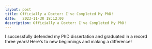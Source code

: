 ```yaml
---
layout: post
title: Officially a Doctor: I've Completed My PhD!
date:   2023-11-30 18:12:00
description: Officially a Doctor: I've Completed My PhD!
---
```


I successfully defended my PhD dissertation and graduated in a record three years! Here's to new beginnings and making a difference!
